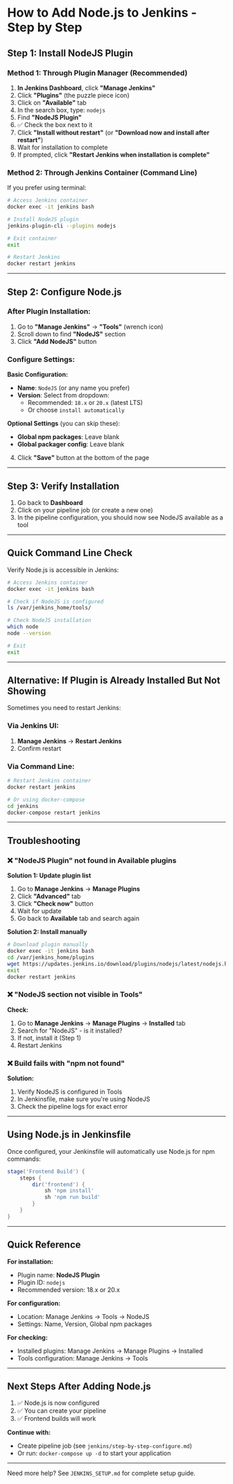 # How to Add Node.js to Jenkins - Step by Step

## Step 1: Install NodeJS Plugin

### Method 1: Through Plugin Manager (Recommended)

1. **In Jenkins Dashboard**, click **"Manage Jenkins"**
2. Click **"Plugins"** (the puzzle piece icon)
3. Click on **"Available"** tab
4. In the search box, type: `nodejs`
5. Find **"NodeJS Plugin"**
6. ✅ Check the box next to it
7. Click **"Install without restart"** (or **"Download now and install after restart"**)
8. Wait for installation to complete
9. If prompted, click **"Restart Jenkins when installation is complete"**

### Method 2: Through Jenkins Container (Command Line)

If you prefer using terminal:

```bash
# Access Jenkins container
docker exec -it jenkins bash

# Install NodeJS plugin
jenkins-plugin-cli --plugins nodejs

# Exit container
exit

# Restart Jenkins
docker restart jenkins
```

---

## Step 2: Configure Node.js

### After Plugin Installation:

1. Go to **"Manage Jenkins"** → **"Tools"** (wrench icon)
2. Scroll down to find **"NodeJS"** section
3. Click **"Add NodeJS"** button

### Configure Settings:

**Basic Configuration:**
- **Name**: `NodeJS` (or any name you prefer)
- **Version**: Select from dropdown:
  - Recommended: `18.x` or `20.x` (latest LTS)
  - Or choose `install automatically`

**Optional Settings** (you can skip these):
- **Global npm packages**: Leave blank
- **Global packager config**: Leave blank

4. Click **"Save"** button at the bottom of the page

---

## Step 3: Verify Installation

1. Go back to **Dashboard**
2. Click on your pipeline job (or create a new one)
3. In the pipeline configuration, you should now see NodeJS available as a tool

---

## Quick Command Line Check

Verify Node.js is accessible in Jenkins:

```bash
# Access Jenkins container
docker exec -it jenkins bash

# Check if NodeJS is configured
ls /var/jenkins_home/tools/

# Check NodeJS installation
which node
node --version

# Exit
exit
```

---

## Alternative: If Plugin is Already Installed But Not Showing

Sometimes you need to restart Jenkins:

### Via Jenkins UI:
1. **Manage Jenkins** → **Restart Jenkins**
2. Confirm restart

### Via Command Line:
```bash
# Restart Jenkins container
docker restart jenkins

# Or using docker-compose
cd jenkins
docker-compose restart jenkins
```

---

## Troubleshooting

### ❌ "NodeJS Plugin" not found in Available plugins

**Solution 1: Update plugin list**
1. Go to **Manage Jenkins** → **Manage Plugins**
2. Click **"Advanced"** tab
3. Click **"Check now"** button
4. Wait for update
5. Go back to **Available** tab and search again

**Solution 2: Install manually**
```bash
# Download plugin manually
docker exec -it jenkins bash
cd /var/jenkins_home/plugins
wget https://updates.jenkins.io/download/plugins/nodejs/latest/nodejs.hpi
exit
docker restart jenkins
```

### ❌ "NodeJS section not visible in Tools"

**Check:**
1. Go to **Manage Jenkins** → **Manage Plugins** → **Installed** tab
2. Search for "NodeJS" - is it installed?
3. If not, install it (Step 1)
4. Restart Jenkins

### ❌ Build fails with "npm not found"

**Solution:**
1. Verify NodeJS is configured in Tools
2. In Jenkinsfile, make sure you're using NodeJS
3. Check the pipeline logs for exact error

---

## Using Node.js in Jenkinsfile

Once configured, your Jenkinsfile will automatically use Node.js for npm commands:

```groovy
stage('Frontend Build') {
    steps {
        dir('frontend') {
            sh 'npm install'
            sh 'npm run build'
        }
    }
}
```

---

## Quick Reference

**For installation:**
- Plugin name: **NodeJS Plugin**
- Plugin ID: `nodejs`
- Recommended version: 18.x or 20.x

**For configuration:**
- Location: Manage Jenkins → Tools → NodeJS
- Settings: Name, Version, Global npm packages

**For checking:**
- Installed plugins: Manage Jenkins → Manage Plugins → Installed
- Tools configuration: Manage Jenkins → Tools

---

## Next Steps After Adding Node.js

1. ✅ Node.js is now configured
2. ✅ You can create your pipeline
3. ✅ Frontend builds will work

**Continue with:**
- Create pipeline job (see `jenkins/step-by-step-configure.md`)
- Or run: `docker-compose up -d` to start your application

---

Need more help? See `JENKINS_SETUP.md` for complete setup guide.

